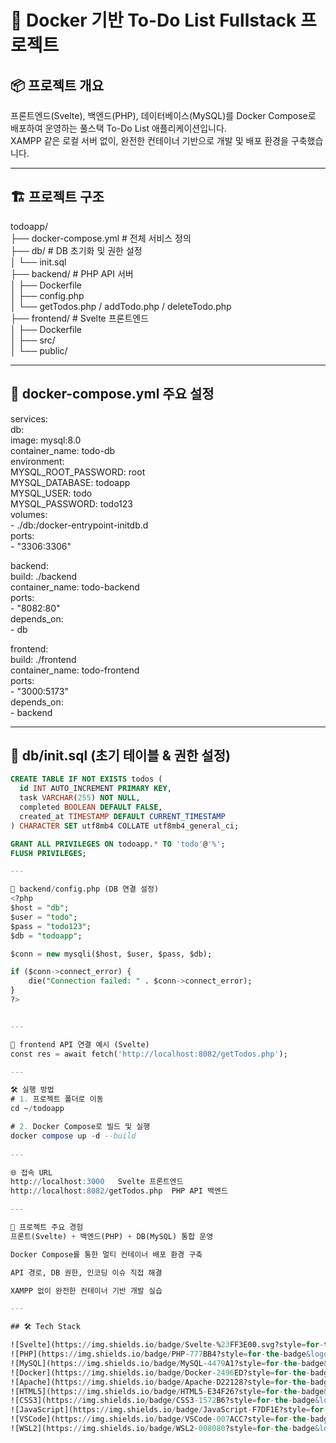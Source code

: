 # 📝 Docker 기반 To-Do List Fullstack 프로젝트

## 📦 프로젝트 개요
프론트엔드(Svelte), 백엔드(PHP), 데이터베이스(MySQL)를 Docker Compose로 배포하여 운영하는 풀스택 To-Do List 애플리케이션입니다.  <br />
XAMPP 같은 로컬 서버 없이, 완전한 컨테이너 기반으로 개발 및 배포 환경을 구축했습니다.

---

## 🏗️ 프로젝트 구조
todoapp/ <br />
├── docker-compose.yml # 전체 서비스 정의 <br />
├── db/ # DB 초기화 및 권한 설정 <br />
│ └── init.sql <br />
├── backend/ # PHP API 서버 <br />
│ ├── Dockerfile <br />
│ ├── config.php <br />
│ └── getTodos.php / addTodo.php / deleteTodo.php <br />
├── frontend/ # Svelte 프론트엔드 <br />
│ ├── Dockerfile <br />
│ ├── src/ <br />
│ └── public/ <br />

---

## 🐳 docker-compose.yml 주요 설정  
services:  
  db:  
    image: mysql:8.0  
    container_name: todo-db  
    environment:  
      MYSQL_ROOT_PASSWORD: root  
      MYSQL_DATABASE: todoapp  
      MYSQL_USER: todo  
      MYSQL_PASSWORD: todo123  
    volumes:  
      - ./db:/docker-entrypoint-initdb.d  
    ports:  
      - "3306:3306"  

  backend:  
    build: ./backend  
    container_name: todo-backend  
    ports:  
      - "8082:80"  
    depends_on:  
      - db  

  frontend:  
    build: ./frontend  
    container_name: todo-frontend  
    ports:  
      - "3000:5173"  
    depends_on:  
      - backend  

---

## 🐬 db/init.sql (초기 테이블 & 권한 설정)  
```sql
CREATE TABLE IF NOT EXISTS todos (
  id INT AUTO_INCREMENT PRIMARY KEY,
  task VARCHAR(255) NOT NULL,
  completed BOOLEAN DEFAULT FALSE,
  created_at TIMESTAMP DEFAULT CURRENT_TIMESTAMP
) CHARACTER SET utf8mb4 COLLATE utf8mb4_general_ci;

GRANT ALL PRIVILEGES ON todoapp.* TO 'todo'@'%';
FLUSH PRIVILEGES;

---

🐘 backend/config.php (DB 연결 설정)
<?php
$host = "db";
$user = "todo";
$pass = "todo123";
$db = "todoapp";

$conn = new mysqli($host, $user, $pass, $db);

if ($conn->connect_error) {
    die("Connection failed: " . $conn->connect_error);
}
?>


---

📡 frontend API 연결 예시 (Svelte)  
const res = await fetch('http://localhost:8082/getTodos.php');

---

🛠️ 실행 방법  
# 1. 프로젝트 폴더로 이동  
cd ~/todoapp  

# 2. Docker Compose로 빌드 및 실행  
docker compose up -d --build  
  
---

🌐 접속 URL  
http://localhost:3000	Svelte 프론트엔드  
http://localhost:8082/getTodos.php	PHP API 백엔드  

---

🚀 프로젝트 주요 경험  
프론트(Svelte) + 백엔드(PHP) + DB(MySQL) 통합 운영  

Docker Compose를 통한 멀티 컨테이너 배포 환경 구축  

API 경로, DB 권한, 인코딩 이슈 직접 해결  

XAMPP 없이 완전한 컨테이너 기반 개발 실습  

---

## 🛠️ Tech Stack  

![Svelte](https://img.shields.io/badge/Svelte-%23FF3E00.svg?style=for-the-badge&logo=svelte&logoColor=white)
![PHP](https://img.shields.io/badge/PHP-777BB4?style=for-the-badge&logo=php&logoColor=white)
![MySQL](https://img.shields.io/badge/MySQL-4479A1?style=for-the-badge&logo=mysql&logoColor=white)
![Docker](https://img.shields.io/badge/Docker-2496ED?style=for-the-badge&logo=docker&logoColor=white)
![Apache](https://img.shields.io/badge/Apache-D22128?style=for-the-badge&logo=apache&logoColor=white)
![HTML5](https://img.shields.io/badge/HTML5-E34F26?style=for-the-badge&logo=html5&logoColor=white)
![CSS3](https://img.shields.io/badge/CSS3-1572B6?style=for-the-badge&logo=css3&logoColor=white)
![JavaScript](https://img.shields.io/badge/JavaScript-F7DF1E?style=for-the-badge&logo=javascript&logoColor=black)
![VSCode](https://img.shields.io/badge/VSCode-007ACC?style=for-the-badge&logo=visual-studio-code&logoColor=white)
![WSL2](https://img.shields.io/badge/WSL2-008080?style=for-the-badge&logo=windows&logoColor=white)
